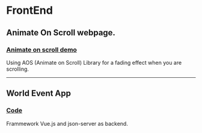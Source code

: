 # FrontEnd

## Animate On Scroll webpage.
### [Animate on scroll demo](http://dirty-story.surge.sh/)

Using AOS (Animate on Scroll) Library for a fading effect when you are scrolling.

___

## World Event App
### [Code](https://github.com/JosefineFM/FrontEnd/tree/master/EventApp)
Frammework Vue.js and json-server as backend.
